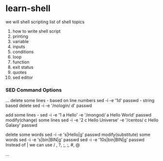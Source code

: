 # learn-shell
we will shell scripting list of shell topics
1. how to write shell script
2. printing 
3. variable
4. inputs
5. conditions
6. loop
7. function
8. exit status
9. quotes
10. sed editor




### SED Command Options
...
delete some lines
    - based on line numbers
         sed -i -e '1d' passwd
    - string based delete 
         sed -i -e '/nologin/ d' passwd 

add some lines 
    - sed -i -e '1 a Hello' -e '/mongod/ a Hello World' passwd
modify(change) some lines
    sed -i -e '2 c Hello Universe' -e '/centos/ c Hello Galaxy' passwd 

delete some words 
    sed -i -e 's|Hello|g' passwd
modify(substitute) some words
    sed -i -e 's|bin|BIN|g' passwd
    sed -i -e '10s|bin|BIN|g' passwd
Instead of | we can use / , ?, ;, ;, #, @

...